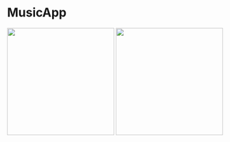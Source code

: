 # MusicApp


<img src="https://user-images.githubusercontent.com/70803144/189039948-941322b1-f409-4abd-983d-bef05e3eabff.png" width="250"> <img src="https://user-images.githubusercontent.com/70803144/189039978-2d8b85e4-11fd-4661-a041-6f5f2781b389.png" width="250">

